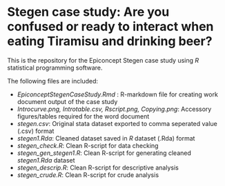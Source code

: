 # Stegen case study: Are you confused or ready to interact when eating Tiramisu and drinking beer?

This is the repository for the Epiconcept Stegen case study using *R* statistical programming software. 

The following files are included: 
- *EpiconceptStegenCaseStudy.Rmd* : R-markdown file for creating work document output of the case study 
- *Introcurve.png, Introtable.csv, Rscript.png, Copying.png*: Accessory figures/tables required for the word document 
- *stegen.csv*: Original stata dataset exported to comma seperated value (.csv) format
- *stegen1.Rda*: Cleaned dataset saved in *R* dataset (.Rda) format
- *stegen_check.R*: Clean R-script for data checking 
- *stegen_gen_stegen1.R*: Clean R-script for generating cleaned *stegen1.Rda* dataset
- *stegen_descrip.R*: Clean R-script for descriptive analysis 
- *stegen_crude.R*: Clean R-script for crude analysis